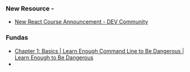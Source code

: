### New Resource -
- [New React Course Announcement - DEV Community](https://dev.to/theodinproject/new-react-course-announcement-2a6f)
### Fundas 
- [Chapter 1: Basics | Learn Enough Command Line to Be Dangerous | Learn Enough to Be Dangerous](https://www.learnenough.com/command-line-tutorial)
- 